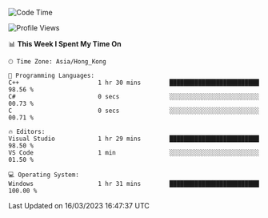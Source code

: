 <!--START_SECTION:waka-->
![Code Time](http://img.shields.io/badge/Code%20Time-38%20hrs%2018%20mins-blue)

![Profile Views](http://img.shields.io/badge/Profile%20Views-9-blue)

📊 **This Week I Spent My Time On** 

```text
🕑︎ Time Zone: Asia/Hong_Kong

💬 Programming Languages: 
C++                      1 hr 30 mins        █████████████████████████   98.56 % 
C#                       0 secs              ░░░░░░░░░░░░░░░░░░░░░░░░░   00.73 % 
C                        0 secs              ░░░░░░░░░░░░░░░░░░░░░░░░░   00.71 % 

🔥 Editors: 
Visual Studio            1 hr 29 mins        █████████████████████████   98.50 % 
VS Code                  1 min               ░░░░░░░░░░░░░░░░░░░░░░░░░   01.50 % 

💻 Operating System: 
Windows                  1 hr 31 mins        █████████████████████████   100.00 % 
```


 Last Updated on 16/03/2023 16:47:37 UTC
<!--END_SECTION:waka-->
